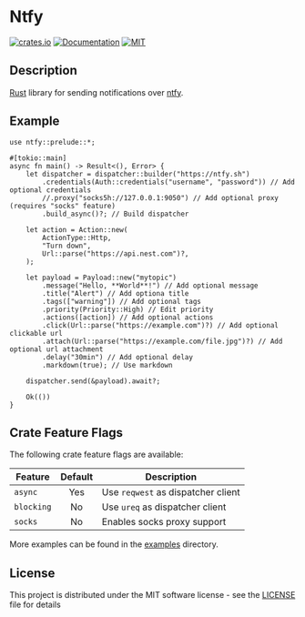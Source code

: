 # Ntfy

[![crates.io](https://img.shields.io/crates/v/ntfy.svg)](https://crates.io/crates/ntfy)
[![Documentation](https://docs.rs/ntfy/badge.svg)](https://docs.rs/ntfy)
[![MIT](https://img.shields.io/crates/l/ntfy.svg)](LICENSE)

## Description

[Rust](https://rust-lang.org) library for sending notifications over [ntfy](https://ntfy.sh).

## Example

```rust,no_run
use ntfy::prelude::*;

#[tokio::main]
async fn main() -> Result<(), Error> {
    let dispatcher = dispatcher::builder("https://ntfy.sh")
        .credentials(Auth::credentials("username", "password")) // Add optional credentials
        //.proxy("socks5h://127.0.0.1:9050") // Add optional proxy (requires "socks" feature)
        .build_async()?; // Build dispatcher

    let action = Action::new(
        ActionType::Http,
        "Turn down",
        Url::parse("https://api.nest.com")?,
    );

    let payload = Payload::new("mytopic")
        .message("Hello, **World**!") // Add optional message
        .title("Alert") // Add optiona title
        .tags(["warning"]) // Add optional tags
        .priority(Priority::High) // Edit priority
        .actions([action]) // Add optional actions
        .click(Url::parse("https://example.com")?) // Add optional clickable url
        .attach(Url::parse("https://example.com/file.jpg")?) // Add optional url attachment
        .delay("30min") // Add optional delay
        .markdown(true); // Use markdown

    dispatcher.send(&payload).await?;

    Ok(())
}
```

## Crate Feature Flags

The following crate feature flags are available:

| Feature    | Default | Description                        |
|------------|:-------:|------------------------------------|
| `async`    |   Yes   | Use `reqwest` as dispatcher client |
| `blocking` |   No    | Use `ureq` as dispatcher client    |
| `socks`    |   No    | Enables socks proxy support        |

More examples can be found in the [examples](examples) directory.

## License

This project is distributed under the MIT software license - see the [LICENSE](LICENSE) file for details
